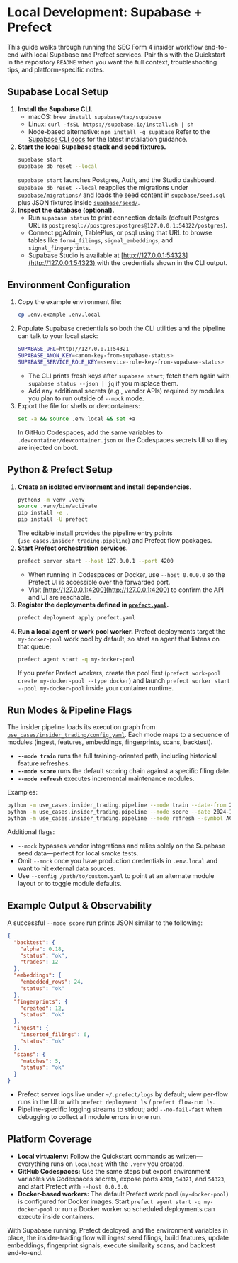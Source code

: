 # Local Development: Supabase + Prefect

This guide walks through running the SEC Form 4 insider workflow end-to-end with local Supabase and Prefect services. Pair this with the Quickstart in the repository `README` when you want the full context, troubleshooting tips, and platform-specific notes.

## Supabase Local Setup

1. **Install the Supabase CLI.**
   - macOS: `brew install supabase/tap/supabase`
   - Linux: `curl -fsSL https://supabase.io/install.sh | sh`
   - Node-based alternative: `npm install -g supabase`
   Refer to the [Supabase CLI docs](https://supabase.com/docs/guides/cli/getting-started) for the latest installation guidance.
2. **Start the local Supabase stack and seed fixtures.**
   ```bash
   supabase start
   supabase db reset --local
   ```
   `supabase start` launches Postgres, Auth, and the Studio dashboard. `supabase db reset --local` reapplies the migrations under [`supabase/migrations/`](../../supabase/migrations) and loads the seed content in [`supabase/seed.sql`](../../supabase/seed.sql) plus JSON fixtures inside [`supabase/seed/`](../../supabase/seed/).
3. **Inspect the database (optional).**
   - Run `supabase status` to print connection details (default Postgres URL is `postgresql://postgres:postgres@127.0.0.1:54322/postgres`).
   - Connect pgAdmin, TablePlus, or psql using that URL to browse tables like `form4_filings`, `signal_embeddings`, and `signal_fingerprints`.
   - Supabase Studio is available at [http://127.0.0.1:54323](http://127.0.0.1:54323) with the credentials shown in the CLI output.

## Environment Configuration

1. Copy the example environment file:
   ```bash
   cp .env.example .env.local
   ```
2. Populate Supabase credentials so both the CLI utilities and the pipeline can talk to your local stack:
   ```bash
   SUPABASE_URL=http://127.0.0.1:54321
   SUPABASE_ANON_KEY=<anon-key-from-supabase-status>
   SUPABASE_SERVICE_ROLE_KEY=<service-role-key-from-supabase-status>
   ```
   - The CLI prints fresh keys after `supabase start`; fetch them again with `supabase status --json | jq` if you misplace them.
   - Add any additional secrets (e.g., vendor APIs) required by modules you plan to run outside of `--mock` mode.
3. Export the file for shells or devcontainers:
   ```bash
   set -a && source .env.local && set +a
   ```
   In GitHub Codespaces, add the same variables to `.devcontainer/devcontainer.json` or the Codespaces secrets UI so they are injected on boot.

## Python & Prefect Setup

1. **Create an isolated environment and install dependencies.**
   ```bash
   python3 -m venv .venv
   source .venv/bin/activate
   pip install -e .
   pip install -U prefect
   ```
   The editable install provides the pipeline entry points (`use_cases.insider_trading.pipeline`) and Prefect flow packages.
2. **Start Prefect orchestration services.**
   ```bash
   prefect server start --host 127.0.0.1 --port 4200
   ```
   - When running in Codespaces or Docker, use `--host 0.0.0.0` so the Prefect UI is accessible over the forwarded port.
   - Visit [http://127.0.0.1:4200](http://127.0.0.1:4200) to confirm the API and UI are reachable.
3. **Register the deployments defined in [`prefect.yaml`](../../prefect.yaml).**
   ```bash
   prefect deployment apply prefect.yaml
   ```
4. **Run a local agent or work pool worker.** Prefect deployments target the `my-docker-pool` work pool by default, so start an agent that listens on that queue:
   ```bash
   prefect agent start -q my-docker-pool
   ```
   If you prefer Prefect workers, create the pool first (`prefect work-pool create my-docker-pool --type docker`) and launch `prefect worker start --pool my-docker-pool` inside your container runtime.

## Run Modes & Pipeline Flags

The insider pipeline loads its execution graph from [`use_cases/insider_trading/config.yaml`](../../use_cases/insider_trading/config.yaml). Each mode maps to a sequence of modules (ingest, features, embeddings, fingerprints, scans, backtest).

- **`--mode train`** runs the full training-oriented path, including historical feature refreshes.
- **`--mode score`** runs the default scoring chain against a specific filing date.
- **`--mode refresh`** executes incremental maintenance modules.

Examples:

```bash
python -m use_cases.insider_trading.pipeline --mode train --date-from 2024-01-01 --date-to 2024-01-31 --mock
python -m use_cases.insider_trading.pipeline --mode score --date 2024-12-31 --symbol ACME --mock
python -m use_cases.insider_trading.pipeline --mode refresh --symbol ACME --no-fail-fast
```

Additional flags:

- `--mock` bypasses vendor integrations and relies solely on the Supabase seed data—perfect for local smoke tests.
- Omit `--mock` once you have production credentials in `.env.local` and want to hit external data sources.
- Use `--config /path/to/custom.yaml` to point at an alternate module layout or to toggle module defaults.

## Example Output & Observability

A successful `--mode score` run prints JSON similar to the following:

```json
{
  "backtest": {
    "alpha": 0.18,
    "status": "ok",
    "trades": 12
  },
  "embeddings": {
    "embedded_rows": 24,
    "status": "ok"
  },
  "fingerprints": {
    "created": 12,
    "status": "ok"
  },
  "ingest": {
    "inserted_filings": 6,
    "status": "ok"
  },
  "scans": {
    "matches": 5,
    "status": "ok"
  }
}
```

- Prefect server logs live under `~/.prefect/logs` by default; view per-flow runs in the UI or with `prefect deployment ls` / `prefect flow-run ls`.
- Pipeline-specific logging streams to stdout; add `--no-fail-fast` when debugging to collect all module errors in one run.

## Platform Coverage

- **Local virtualenv:** Follow the Quickstart commands as written—everything runs on `localhost` with the `.venv` you created.
- **GitHub Codespaces:** Use the same steps but export environment variables via Codespaces secrets, expose ports `4200`, `54321`, and `54323`, and start Prefect with `--host 0.0.0.0`.
- **Docker-based workers:** The default Prefect work pool (`my-docker-pool`) is configured for Docker images. Start `prefect agent start -q my-docker-pool` or run a Docker worker so scheduled deployments can execute inside containers.

With Supabase running, Prefect deployed, and the environment variables in place, the insider-trading flow will ingest seed filings, build features, update embeddings, fingerprint signals, execute similarity scans, and backtest end-to-end.
